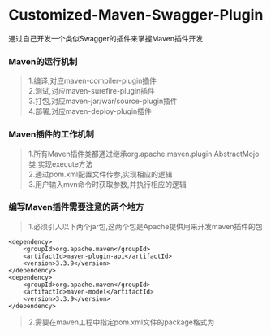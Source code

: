 # Customized-Maven-Swagger-Plugin
通过自己开发一个类似Swagger的插件来掌握Maven插件开发

### Maven的运行机制
> 1.编译,对应maven-compiler-plugin插件  
2.测试,对应maven-surefire-plugin插件    
3.打包,对应maven-jar/war/source-plugin插件    
4.部署,对应maven-deploy-plugin插件

### Maven插件的工作机制
> 1.所有Maven插件类都通过继承org.apache.maven.plugin.AbstractMojo类,实现execute方法    
2.通过pom.xml配置文件传参,实现相应的逻辑   
3.用户输入mvn命令时获取参数,并执行相应的逻辑

### 编写Maven插件需要注意的两个地方
> 1.必须引入以下两个jar包,这两个包是Apache提供用来开发maven插件的包
```
<dependency>
    <groupId>org.apache.maven</groupId>
    <artifactId>maven-plugin-api</artifactId>
    <version>3.3.9</version>
</dependency>
<dependency>
    <groupId>org.apache.maven</groupId>
    <artifactId>maven-model</artifactId>
    <version>3.3.9</version>
</dependency>
```
> 2.需要在maven工程中指定pom.xml文件的package格式为